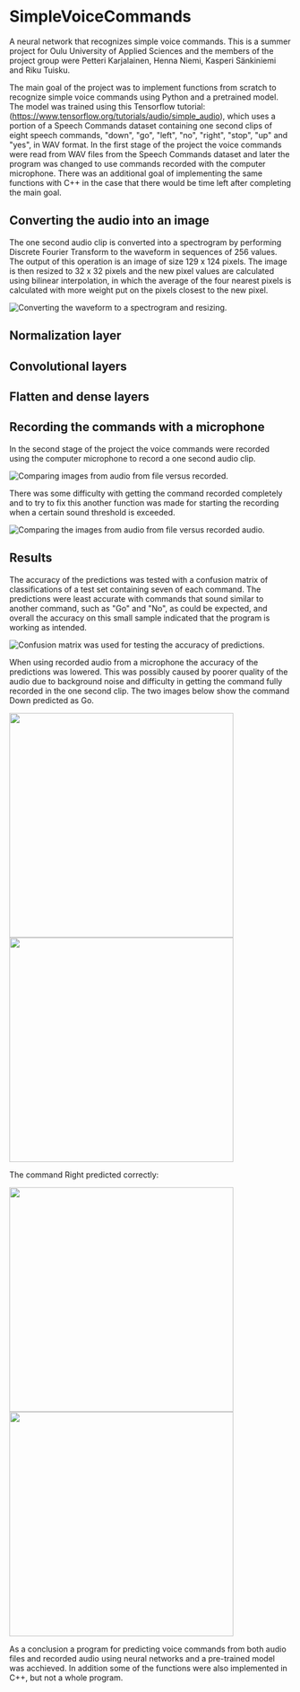 # SimpleVoiceCommands
A neural network that recognizes simple voice commands. 
This is a summer project for Oulu University of Applied Sciences and the members of the project group were Petteri Karjalainen, Henna Niemi, Kasperi Sänkiniemi and Riku Tuisku.

The main goal of the project was to implement functions from scratch to recognize simple voice commands using Python and a pretrained model. The model was trained using this Tensorflow tutorial: (https://www.tensorflow.org/tutorials/audio/simple_audio), which uses a portion of a Speech Commands dataset containing one second clips of eight speech commands, "down", "go", "left", "no", "right", "stop", "up" and "yes", in WAV format. In the first stage of the project the voice commands were read from WAV files from the Speech Commands dataset and later the program was changed to use commands recorded with the computer microphone. There was an additional goal of implementing the same functions with C++ in the case that there would be time left after completing the main goal.

## Converting the audio into an image
The one second audio clip is converted into a spectrogram by performing Discrete Fourier Transform to the waveform in sequences of 256 values. The output of this operation is an image of size 129 x 124 pixels. The image is then resized to 32 x 32 pixels and the new pixel values are calculated using bilinear interpolation, in which the average of the four nearest pixels is calculated with more weight put on the pixels closest to the new pixel.

![Converting the waveform to a spectrogram and resizing.](images/wav_spec_resized_file1.png "The waveform was converted to a spectrogram image and resized.")

## Normalization layer

## Convolutional layers

## Flatten and dense layers

## Recording the commands with a microphone
In the second stage of the project the voice commands were recorded using the computer microphone to record a one second audio clip.

![Comparing images from audio from file versus recorded.](images/file_vs_recording12.png "Comparison of an image from an audio file versus a recorded audio.")

There was some difficulty with getting the command recorded completely and to try to fix this another function was made for starting the recording when a certain sound threshold is exceeded.

![Comparing the images from audio from file versus recorded audio.](images/file_vs_recording_wait_for_command_up.png "Comparison of images when the recording starts only when sound exceeds a threshold.")

## Results
The accuracy of the predictions was tested with a confusion matrix of classifications of a test set containing seven of each command. The predictions were least accurate with commands that sound similar to another command, such as "Go" and "No", as could be expected, and overall the accuracy on this small sample indicated that the program is working as intended.

![Confusion matrix was used for testing the accuracy of predictions.](images/confusion_matrix.png "Confusion matrix was used for testing the accuracy of predictions.")

When using recorded audio from a microphone the accuracy of the predictions was lowered. This was possibly caused by poorer quality of the audio due to background noise and difficulty in getting the command fully recorded in the one second clip. The two images below show the command Down predicted as Go.

<img src="images/down.png"  height="400"> <img src="images/down_.png"  height="400"> 

The command Right predicted correctly:

<img src="images/right.png"  height="400"> <img src="images/right_.png"  height="400"> 

As a conclusion a program for predicting voice commands from both audio files and recorded audio using neural networks and a pre-trained model was acchieved. In addition some of the functions were also implemented in C++, but not a whole program.





